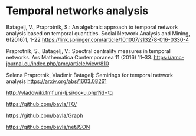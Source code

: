 # Temporal networks analysis

Batagelj, V., Praprotnik, S.: An algebraic approach to temporal network analysis based on temporal quantities. Social Network Analysis and Mining, 6(2016)1, 1-22 https://link.springer.com/article/10.1007/s13278-016-0330-4

Praprotnik, S., Batagelj, V.: Spectral centrality measures in temporal networks. Ars Mathematica Contemporanea 11 (2016) 11–33. https://amc-journal.eu/index.php/amc/article/view/810

Selena Praprotnik, Vladimir Batagelj: Semirings for temporal network analysis https://arxiv.org/abs/1603.08261

http://vladowiki.fmf.uni-lj.si/doku.php?id=tq

https://github.com/bavla/TQ/

https://github.com/bavla/Graph

https://github.com/bavla/netJSON

